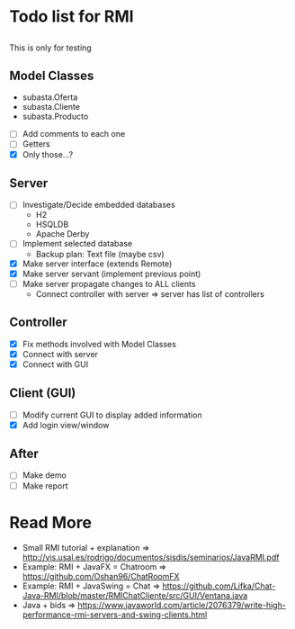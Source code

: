 Todo list for RMI
===
##
This is only for testing

## Model Classes
* subasta.Oferta
* subasta.Cliente
* subasta.Producto
- [ ] Add comments to each one
- [ ] Getters
- [x] Only those...?

## Server

- [ ] Investigate/Decide embedded databases
    * H2
    * HSQLDB
    * Apache Derby
- [ ] Implement selected database
    * Backup plan: Text file (maybe csv)
- [x] Make server interface (extends Remote)
- [x] Make server servant (implement previous point)
- [ ] Make server propagate changes to ALL clients
    * Connect controller with server => server has list of controllers

## Controller
- [x] Fix methods involved with Model Classes
- [x] Connect with server
- [x] Connect with GUI

## Client (GUI)
- [ ] Modify current GUI to display added information
- [x] Add login view/window

## After
- [ ] Make demo
- [ ] Make report

# Read More
- Small RMI tutorial + explanation => http://vis.usal.es/rodrigo/documentos/sisdis/seminarios/JavaRMI.pdf
- Example: RMI + JavaFX = Chatroom => https://github.com/Oshan96/ChatRoomFX
- Example: RMI + JavaSwing = Chat => https://github.com/Lifka/Chat-Java-RMI/blob/master/RMIChatCliente/src/GUI/Ventana.java
- Java + bids => https://www.javaworld.com/article/2076379/write-high-performance-rmi-servers-and-swing-clients.html
